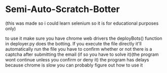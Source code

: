 # Semi-Auto-Scratch-Botter
(this was made so i could learn selenium so it is for educational purposes only)

to use it make sure you have chrome web drivers
the deployBots() function in deployer.py does the botting. If you execute the file directly it'll automatically run the file
you have to confirm whether or not there is a captcha after submitting the email (if so you have to solve it)(the program wont continue unless you confirm or deny it)
the program has delays because chrome is slow
you can probably figure out how to use it
